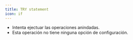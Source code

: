 ```yaml
---
title: TRY statement
icon: if
---
```

* Intenta ejectuar las operaciones anindadas.
* Esta operación no tiene ninguna opción de configuración.